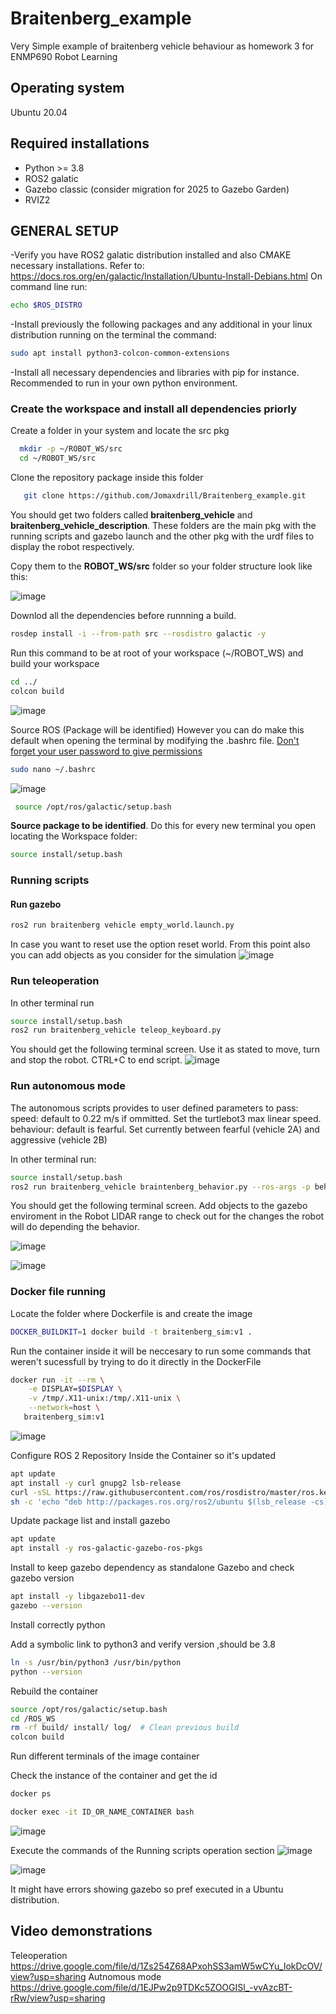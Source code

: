 # Braitenberg_example
Very Simple example of braitenberg vehicle behaviour as homework 3 for ENMP690 Robot Learning 
## Operating system
Ubuntu 20.04
## Required installations
- Python >= 3.8
- ROS2 galatic
- Gazebo classic (consider migration for 2025 to Gazebo Garden)
- RVIZ2
## GENERAL SETUP
-Verify you have ROS2 galatic distribution installed and also CMAKE necessary installations. Refer to: https://docs.ros.org/en/galactic/Installation/Ubuntu-Install-Debians.html
On command line run:
```sh
echo $ROS_DISTRO
```
-Install previously the following packages and any additional in your linux distribution running on the terminal the command:
```sh 
sudo apt install python3-colcon-common-extensions
```
-Install all necessary dependencies and libraries with pip for instance. Recommended to run in your own python environment.

### Create the workspace and install all dependencies priorly
Create a folder in your system and locate the src pkg
```sh
  mkdir -p ~/ROBOT_WS/src
  cd ~/ROBOT_WS/src
```
Clone the repository package inside this folder

```sh
   git clone https://github.com/Jomaxdrill/Braitenberg_example.git
```

You should get two folders called **braitenberg_vehicle** and **braitenberg_vehicle_description**. These folders are the main pkg with the running scripts and gazebo launch and the other pkg with the urdf files to display the robot respectively. 

Copy them to the **ROBOT_WS/src** folder so your folder structure look like this:

![image](https://github.com/user-attachments/assets/39566412-4aa2-4217-af5d-293d5e314960)


Downlod all the dependencies before runnning a build.
```sh
rosdep install -i --from-path src --rosdistro galactic -y
```
Run this command to be at root of your workspace (~/ROBOT_WS) and build your workspace
```sh
cd ../
colcon build 
```
![image](https://github.com/user-attachments/assets/9da418cf-b92b-4d76-950f-1f648b35f652)

Source ROS (Package will be identified) However you can do make this default when opening the terminal by modifying the .bashrc file. <ins>Don't forget your user password to give permissions </ins>
```sh
sudo nano ~/.bashrc
```
![image](https://github.com/user-attachments/assets/56625fea-d3f4-4354-8d2e-7433444ea24b)

```sh
 source /opt/ros/galactic/setup.bash
```
**Source package to be identified**. Do this for every new terminal you open locating the Workspace folder:

```sh
source install/setup.bash
```
### Running scripts 

#### Run gazebo

```sh
ros2 run braitenberg vehicle empty_world.launch.py
```

In case you want to reset use the option reset world. From this point also you can add objects as you consider for the simulation
![image](https://github.com/user-attachments/assets/78555c92-20c4-4e2f-b460-d4077f9803e9)

### Run teleoperation

In other terminal run 

```sh
source install/setup.bash
ros2 run braitenberg_vehicle teleop_keyboard.py
```

You should get the following terminal screen. Use it as stated to move, turn and stop the robot. CTRL+C to end script.
![image](https://github.com/user-attachments/assets/bde8dd9f-9b37-4c2a-92e4-b9a1d8030bad)

### Run autonomous mode

The autonomous scripts provides to user defined parameters to pass:
speed: default to 0.22 m/s if ommitted. Set the turtlebot3 max linear speed.
behaviour: default is fearful. Set currently between fearful (vehicle 2A) and aggressive (vehicle 2B)

In other terminal run:
```sh
source install/setup.bash
ros2 run braitenberg_vehicle braintenberg_behavior.py --ros-args -p behavior:="BEHAVIOR_HERE" -p speed:="SPEED_HERE"
```
You should get the following terminal screen. Add objects to the gazebo enviroment in the Robot LIDAR range to check out for the changes the robot will do depending the behavior.

![image](https://github.com/user-attachments/assets/3aa61375-ac5a-48ef-ac26-065d75d6fd4b)

![image](https://github.com/user-attachments/assets/dff325f3-62f1-4acd-9755-4ae7a4f49f1e)

### Docker file running
Locate the folder where Dockerfile is and create the image
```sh
DOCKER_BUILDKIT=1 docker build -t braitenberg_sim:v1 .
```

Run the container inside it will be neccesary to run some commands that weren't sucessfull by trying to do it directly in the DockerFile

 ```sh
docker run -it --rm \
     -e DISPLAY=$DISPLAY \
     -v /tmp/.X11-unix:/tmp/.X11-unix \
     --network=host \
    braitenberg_sim:v1
```

![image](https://github.com/user-attachments/assets/207782bc-8ccc-497f-b9c6-2c2245906bd1)

Configure ROS 2 Repository Inside the Container so it's updated

```sh
apt update
apt install -y curl gnupg2 lsb-release
curl -sSL https://raw.githubusercontent.com/ros/rosdistro/master/ros.key | apt-key add -
sh -c 'echo "deb http://packages.ros.org/ros2/ubuntu $(lsb_release -cs) main" > /etc/apt/sources.list.d/ros2.list'
```

Update package list and install gazebo
```sh
apt update
apt install -y ros-galactic-gazebo-ros-pkgs
```

Install to keep gazebo dependency as standalone Gazebo and check gazebo version
```sh
apt install -y libgazebo11-dev
gazebo --version
```
Install correctly python

Add a symbolic link to python3 and verify version ,should be 3.8
```sh
ln -s /usr/bin/python3 /usr/bin/python
python --version
```

Rebuild the container
```sh
source /opt/ros/galactic/setup.bash
cd /ROS_WS
rm -rf build/ install/ log/  # Clean previous build
colcon build
```
Run different terminals of the image container

Check the instance of the container and get the id
 ```sh 
 docker ps
``` 
```sh
docker exec -it ID_OR_NAME_CONTAINER bash
``` 
 ![image](https://github.com/user-attachments/assets/fcc6064f-d927-47ea-98ab-4e9bc536c0a1)
 
Execute the commands of the Running scripts operation section
![image](https://github.com/user-attachments/assets/fcc839c5-9a89-49c2-8958-483ea58aa39d)

 ![image](https://github.com/user-attachments/assets/82d8078c-e729-44c4-a556-ade294f52dcc)

It might have errors showing gazebo so pref executed in a Ubuntu distribution.

## Video demonstrations
Teleoperation https://drive.google.com/file/d/1Zs254Z68APxohSS3amW5wCYu_IokDcOV/view?usp=sharing
Autnomous mode https://drive.google.com/file/d/1EJPw2p9TDKc5ZOOGISl_-vvAzcBT-rRw/view?usp=sharing

